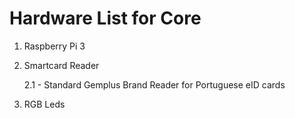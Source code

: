 # Hardware List for Core

1. Raspberry Pi 3
2. Smartcard Reader

    2.1 - Standard Gemplus Brand Reader for Portuguese eID cards
3. RGB Leds
